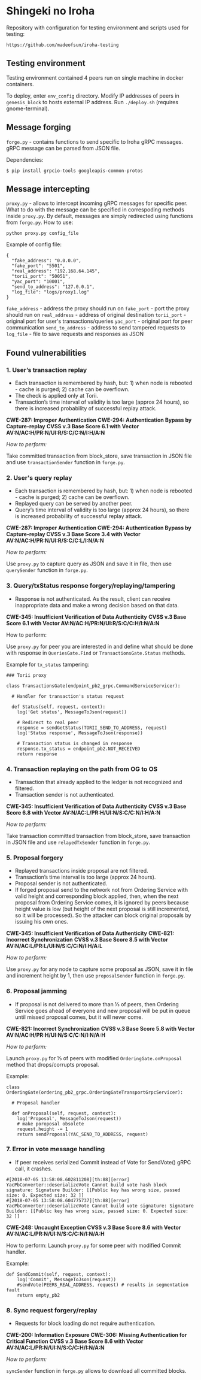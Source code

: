 # Shingeki no Iroha


Repository with configuration for testing environment and scripts used for testing:
  ```
  https://github.com/madeofsun/iroha-testing
  ```

## Testing environment

Testing environment contained 4 peers run on single machine in docker containers.

To deploy, enter `env_config` directory.
Modify IP addresses of peers in `genesis_block` to hosts external IP address.
Run `./deploy.sh` (requires gnome-terminal).

## Message forging

`forge.py` - contains functions to send specific to Iroha gRPC messages. gRPC message can be parsed from JSON file.

Dependencies:
```
$ pip install grpcio-tools googleapis-common-protos
```

## Message intercepting

`proxy.py` - allows to intercept incoming gRPC messages for specific peer. What to do with the message can be specified in correspoding methods inside `proxy.py`. By default, messages are simply redirected using functions from `forge.py`.
How to use:


    python proxy.py config_file

Example of config file:
```
{
  "fake_address": "0.0.0.0",
  "fake_port": "5501",
  "real_address": "192.168.64.145",
  "torii_port": "50051",
  "yac_port": "10001",
  "send_to_address": "127.0.0.1",
  "log_file": "logs/proxy1.log"
}
```

`fake_address` - address the proxy should run on
`fake_port` - port the proxy should run on
`real_address` - address of original destination
`torii_port` - original port for user's transactions/queries
`yac_port` - original port for peer communication
`send_to_address` - address to send tampered requests to
`log_file` - file to save requests and responses as JSON


## Found vulnerabilities


### 1. User’s transaction replay 

* Each transaction is remembered by hash, but: 1) when node is rebooted - cache is purged; 2) cache can be overflown. 
* The check is applied only at Torii.
* Transaction’s time interval of validity is too large (approx 24 hours), so there is increased probability of successful replay attack.

**CWE-287: Improper Authentication**
**CWE-294: Authentication Bypass by Capture-replay**
**CVSS v.3 Base Score 6.1 with Vector AV:N/AC:H/PR:N/UI:R/S:C/C:N/I:H/A:N**

*How to perform:*

Take committed transaction from block_store, save transaction in JSON file and use `transactionSender` function in `forge.py`.


### 2. User's query replay 
* Each transaction is remembered by hash, but: 1) when node is rebooted - cache is purged; 2) cache can be overflown.
* Replayed query can be served by another peer.
* Query’s time interval of validity is too large (approx 24 hours), so there is increased probability of successful replay attack.

**CWE-287: Improper Authentication
CWE-294: Authentication Bypass by Capture-replay
CVSS v.3 Base Score 3.4 with Vector AV:N/AC:H/PR:N/UI:R/S:C/C:L/I:N/A:N**

*How to perform:*

Use `proxy.py` to capture query as JSON and save it in file, then use `querySender` function in `forge.py`.

### 3. Query/txStatus response forgery/replaying/tampering
* Response is not authenticated. As the result, client can receive inappropriate data and make a wrong decision based on that data.

**CWE-345: Insufficient Verification of Data Authenticity**
**CVSS v.3 Base Score 6.1 with Vector  AV:N/AC:H/PR:N/UI:R/S:C/C:H/I:N/A:N**


How to perform:

Use `proxy.py` for peer you are interested in and define what should be done with response in `QueriesGate.Find` or `TransactionsGate.Status` methods.

Example for `tx_status` tampering:

```
### Torii proxy

class TransactionsGate(endpoint_pb2_grpc.CommandServiceServicer):

  # Handler for transaction's status request
    
  def Status(self, request, context):
    log('Get status', MessageToJson(request))
    
    # Redirect to real peer 
    response = sendGetStatus(TORII_SEND_TO_ADDRESS, request)
    log('Status response', MessageToJson(response))

    # Transaction status is changed in response
    response.tx_status = endpoint_pb2.NOT_RECEIVED
    return response
```


### 4. Transaction replaying on the path from OG to OS
* Transaction that already applied to the ledger is not recognized and filtered.
* Transaction sender is not authenticated.

**CWE-345: Insufficient Verification of Data Authenticity**
**CVSS v.3 Base Score 6.8 with Vector AV:N/AC:L/PR:H/UI:N/S:C/C:N/I:H/A:N**

*How to perform:*

Take transaction committed transaction from block_store, save transaction in JSON file and use `relayedTxSender` function in `forge.py`.


### 5. Proposal forgery
* Replayed transactions inside proposal are not filtered.
* Transaction’s time interval is too large (approx 24 hours).
* Proposal sender is not authenticated.
* If forged proposal send to the network not from Ordering Service with valid height and corresponding block applied, then, when the next proposal from Ordering Service comes, it is ignored by peers because height value is low (but height of the next proposal is still incremented, so it will be processed). So the attacker can block original proposals by issuing his own ones.


**CWE-345: Insufficient Verification of Data Authenticity**
**CWE-821: Incorrect Synchronization**
**CVSS v.3 Base Score 8.5 with Vector AV:N/AC:L/PR:L/UI:N/S:C/C:N/I:H/A:L**

*How to perform:*

Use `proxy.py` for any node to capture some proposal as JSON, save it in file and increment height by 1, then use `proposalSender` function in `forge.py`.

### 6. Proposal jamming
* If proposal is not delivered to more than ⅓ of peers, then Ordering Service goes ahead of everyone and new proposal will be put in queue until missed proposal comes, but it will never come.

**CWE-821: Incorrect Synchronization**
**CVSS v.3 Base Score 5.8 with Vector AV:N/AC:H/PR:H/UI:N/S:C/C:N/I:N/A:H**


*How to perform:*

Launch `proxy.py` for ⅓ of peers with modified `OrderingGate.onProposal` method that drops/corrupts proposal.

Example:

```
class OrderingGate(ordering_pb2_grpc.OrderingGateTransportGrpcServicer):
  
  # Proposal handler
  
  def onProposal(self, request, context):
    log('Proposal', MessageToJson(request))
    # make poroposal obsolete
    request.height -= 1 
    return sendProposal(YAC_SEND_TO_ADDRESS, request)
```


### 7. Error in vote message handling
* If peer receives serialized Commit instead of Vote for SendVote() gRPC call, it crashes.

```
#[2018-07-05 13:58:08.602811208][th:88][error] YacPbConverter::deserializeVote Cannot build vote hash block signature: Signature Builder: [[Public key has wrong size, passed size: 0. Expected size: 32 ]]
#[2018-07-05 13:58:08.604775737][th:88][error] YacPbConverter::deserializeVote Cannot build vote signature: Signature Builder: [[Public key has wrong size, passed size: 0. Expected size: 32 ]]
```

**CWE-248: Uncaught Exception
CVSS v.3 Base Score 8.6 with Vector AV:N/AC:L/PR:N/UI:N/S:C/C:N/I:N/A:H**


How to perform:
Launch `proxy.py` for some peer with modified Commit handler.

Example:

```
def SendCommit(self, request, context):
    log('Commit', MessageToJson(request))
    #sendVote(PEERS_REAL_ADDRESS, request) # results in segmentation fault
    return empty_pb2
```

### 8. Sync request forgery/replay
* Requests for block loading do not require authentication.

**CWE-200: Information Exposure
CWE-306: Missing Authentication for Critical Function
CVSS v.3 Base Score 8.6 with Vector
AV:N/AC:L/PR:N/UI:N/S:C/C:H/I:N/A:N**

*How to perform:*

`syncSender` function in `forge.py` allows to download all committed blocks. 
 















